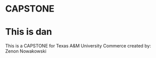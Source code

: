 # CAPSTONE
# This is dan
This is a CAPSTONE for Texas A&M University Commerce created by: 
Zenon Nowakowski
